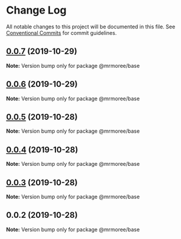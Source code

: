 # Change Log

All notable changes to this project will be documented in this file.
See [Conventional Commits](https://conventionalcommits.org) for commit guidelines.

## [0.0.7](https://github.com/mrmoree/ReweComponents/compare/@mrmoree/base@0.0.5...@mrmoree/base@0.0.7) (2019-10-29)

**Note:** Version bump only for package @mrmoree/base





## [0.0.6](https://github.com/mrmoree/ReweComponents/compare/@mrmoree/base@0.0.5...@mrmoree/base@0.0.6) (2019-10-29)

**Note:** Version bump only for package @mrmoree/base





## [0.0.5](https://github.com/mrmoree/ReweComponents/compare/@mrmoree/base@0.0.4...@mrmoree/base@0.0.5) (2019-10-28)

**Note:** Version bump only for package @mrmoree/base





## [0.0.4](https://github.com/mrmoree/ReweComponents/compare/@mrmoree/base@0.0.3...@mrmoree/base@0.0.4) (2019-10-28)

**Note:** Version bump only for package @mrmoree/base





## [0.0.3](https://github.com/mrmoree/ReweComponents/compare/@mrmoree/base@0.0.2...@mrmoree/base@0.0.3) (2019-10-28)

**Note:** Version bump only for package @mrmoree/base





## 0.0.2 (2019-10-28)

**Note:** Version bump only for package @mrmoree/base

